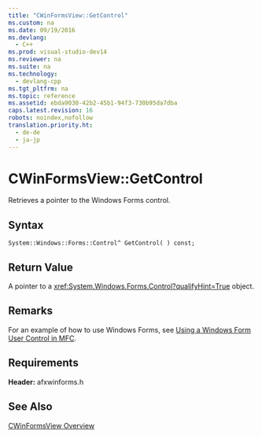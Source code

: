 ```yaml
---
title: "CWinFormsView::GetControl"
ms.custom: na
ms.date: 09/19/2016
ms.devlang: 
  - C++
ms.prod: visual-studio-dev14
ms.reviewer: na
ms.suite: na
ms.technology: 
  - devlang-cpp
ms.tgt_pltfrm: na
ms.topic: reference
ms.assetid: ebda9030-42b2-45b1-94f3-730b95da7dba
caps.latest.revision: 16
robots: noindex,nofollow
translation.priority.ht: 
  - de-de
  - ja-jp
---
```

# CWinFormsView::GetControl
Retrieves a pointer to the Windows Forms control.  
  
## Syntax  
  
```  
System::Windows::Forms::Control^ GetControl( ) const;  
```  
  
## Return Value  
 A pointer to a <xref:System.Windows.Forms.Control?qualifyHint=True> object.  
  
## Remarks  
 For an example of how to use Windows Forms, see [Using a Windows Form User Control in MFC](../vs140/Using-a-Windows-Form-User-Control-in-MFC.md).  
  
## Requirements  
 **Header:** afxwinforms.h  
  
## See Also  
 [CWinFormsView Overview](../Topic/CWinFormsView%20Class.md)